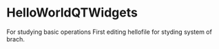 # HelloWorldQTWidgets
For studying basic operations
First editing hellofile for styding system of brach.
